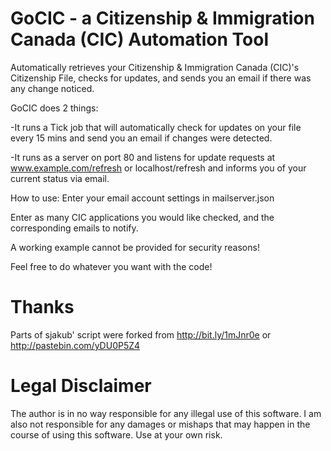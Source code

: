 # GoCIC - a Citizenship & Immigration Canada (CIC) Automation Tool
Automatically retrieves your Citizenship &amp; Immigration Canada (CIC)'s Citizenship File, checks for updates, and sends you an email if there was any change noticed. 


GoCIC does 2 things: 

-It runs a Tick job that will automatically check for updates on your file every 15 mins and send you an email if changes were detected.

-It runs as a server on port 80 and listens for update requests at www.example.com/refresh or localhost/refresh and informs you of your current status via email.


How to use: 
Enter your email account settings in mailserver.json 

Enter as many CIC applications you would like checked, and the corresponding emails to notify.


A working example cannot be provided for security reasons!


Feel free to do whatever you want with the code!


# Thanks 
Parts of sjakub' script were forked from http://bit.ly/1mJnr0e or http://pastebin.com/yDU0P5Z4


# Legal Disclaimer 
The author is in no way responsible for any illegal use of this software. I am also not responsible for any damages or mishaps that may happen in the course of using this software. Use at your own risk.
